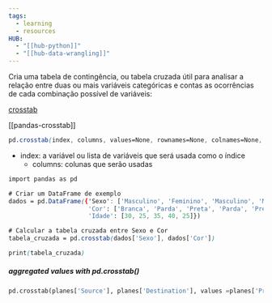 ```yaml
---
tags:
  - learning
  - resources
HUB:
  - "[[hub-python]]"
  - "[[hub-data-wrangling]]"
---
```

Cria uma tabela de contingência, ou tabela cruzada
útil para analisar a relação entre duas ou mais variáveis categóricas e contas as ocorrências de cada combinação possível de variáveis:

[crosstab](https://pandas.pydata.org/docs/reference/api/pandas.crosstab.html)

[[pandas-crosstab]]
```css
pd.crosstab(index, columns, values=None, rownames=None, colnames=None, aggfunc=None, margins=False, margins_name='All')
```
- index: a variável ou lista de variáveis que será usada como o índice
	- columns: colunas que serão usadas

```css
import pandas as pd

# Criar um DataFrame de exemplo
dados = pd.DataFrame({'Sexo': ['Masculino', 'Feminino', 'Masculino', 'Masculino', 'Feminino'],
                      'Cor': ['Branca', 'Parda', 'Preta', 'Parda', 'Preta'],
                      'Idade': [30, 25, 35, 40, 25]})

# Calcular a tabela cruzada entre Sexo e Cor
tabela_cruzada = pd.crosstab(dados['Sexo'], dados['Cor'])

print(tabela_cruzada)

```

##### aggregated values with pd.crosstab()
```python
pd.crosstab(planes['Source'], planes['Destination'], values =planes['Price'], aggfunc='median')
```
